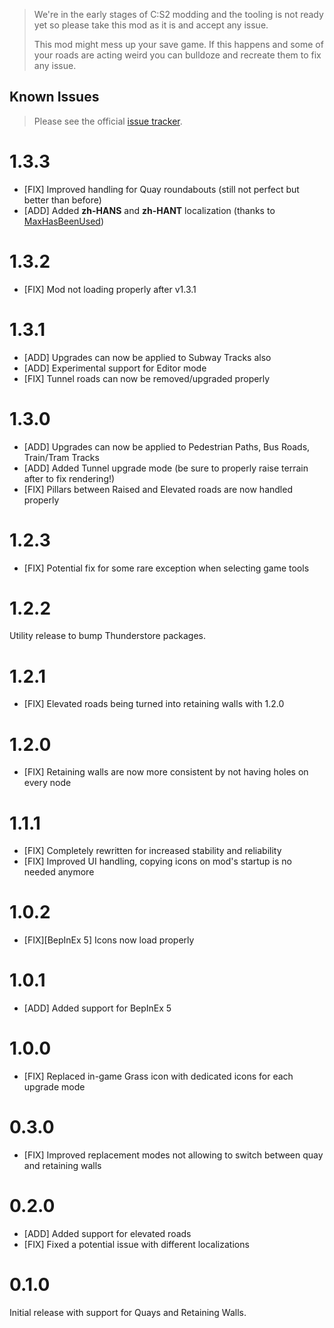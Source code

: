 > We're in the early stages of C:S2 modding and the tooling is not ready yet so please take this mod as it is and accept any issue.
>
> This mod might mess up your save game. If this happens and some of your roads are acting weird you can bulldoze and recreate them to fix any issue.

## Known Issues

> Please see the official [issue tracker](https://github.com/ST-Apps/CS2-ExtendedRoadUpgrades/issues).

# 1.3.3

- [FIX] Improved handling for Quay roundabouts (still not perfect but better than before)
- [ADD] Added **zh-HANS** and **zh-HANT** localization (thanks to [MaxHasBeenUsed](https://github.com/MaxHasBeenUsed))

# 1.3.2

- [FIX] Mod not loading properly after v1.3.1

# 1.3.1

- [ADD] Upgrades can now be applied to Subway Tracks also
- [ADD] Experimental support for Editor mode
- [FIX] Tunnel roads can now be removed/upgraded properly

# 1.3.0

- [ADD] Upgrades can now be applied to Pedestrian Paths, Bus Roads, Train/Tram Tracks
- [ADD] Added Tunnel upgrade mode (be sure to properly raise terrain after to fix rendering!)
- [FIX] Pillars between Raised and Elevated roads are now handled properly

# 1.2.3

- [FIX] Potential fix for some rare exception when selecting game tools

# 1.2.2

Utility release to bump Thunderstore packages.

# 1.2.1

- [FIX] Elevated roads being turned into retaining walls with 1.2.0

# 1.2.0

- [FIX] Retaining walls are now more consistent by not having holes on every node

# 1.1.1

- [FIX] Completely rewritten for increased stability and reliability
- [FIX] Improved UI handling, copying icons on mod's startup is no needed anymore

# 1.0.2

- [FIX][BepInEx 5] Icons now load properly

# 1.0.1

- [ADD] Added support for BepInEx 5

# 1.0.0

- [FIX] Replaced in-game Grass icon with dedicated icons for each upgrade mode

# 0.3.0

- [FIX] Improved replacement modes not allowing to switch between quay and retaining walls

# 0.2.0

- [ADD] Added support for elevated roads
- [FIX] Fixed a potential issue with different localizations

# 0.1.0

Initial release with support for Quays and Retaining Walls.